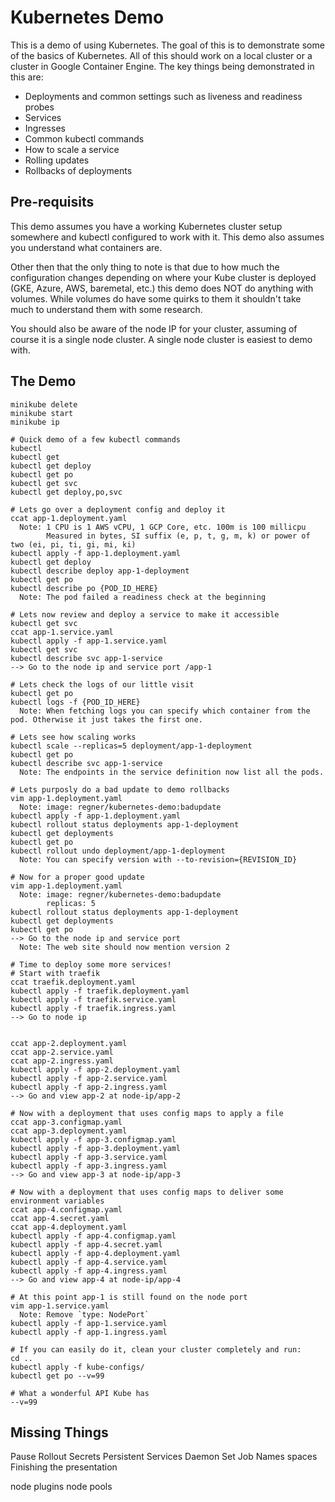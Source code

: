 Kubernetes Demo
===============
This is a demo of using Kubernetes. The goal of this is to demonstrate some of the basics of Kubernetes. All of this should work on a local cluster or a cluster in Google Container Engine. The key things being demonstrated in this are:
- Deployments and common settings such as liveness and readiness probes
- Services
- Ingresses
- Common kubectl commands
- How to scale a service
- Rolling updates
- Rollbacks of deployments

Pre-requisits
-------------
This demo assumes you have a working Kubernetes cluster setup somewhere and kubectl configured to work with it. This demo also assumes you understand what containers are.

Other then that the only thing to note is that due to how much the configuration changes depending on where your Kube cluster is deployed (GKE, Azure, AWS, baremetal, etc.) this demo does NOT do anything with volumes. While volumes do have some quirks to them it shouldn't take much to understand them with some research.

You should also be aware of the node IP for your cluster, assuming of course it is a single node cluster. A single node cluster is easiest to demo with.

The Demo
---------------
```
minikube delete
minikube start
minikube ip

# Quick demo of a few kubectl commands
kubectl
kubectl get
kubectl get deploy
kubectl get po
kubectl get svc
kubectl get deploy,po,svc

# Lets go over a deployment config and deploy it
ccat app-1.deployment.yaml
  Note: 1 CPU is 1 AWS vCPU, 1 GCP Core, etc. 100m is 100 millicpu
        Measured in bytes, SI suffix (e, p, t, g, m, k) or power of two (ei, pi, ti, gi, mi, ki)
kubectl apply -f app-1.deployment.yaml
kubectl get deploy
kubectl describe deploy app-1-deployment
kubectl get po
kubectl describe po {POD_ID_HERE}
  Note: The pod failed a readiness check at the beginning

# Lets now review and deploy a service to make it accessible
kubectl get svc
ccat app-1.service.yaml
kubectl apply -f app-1.service.yaml
kubectl get svc
kubectl describe svc app-1-service
--> Go to the node ip and service port /app-1

# Lets check the logs of our little visit
kubectl get po
kubectl logs -f {POD_ID_HERE}
  Note: When fetching logs you can specify which container from the pod. Otherwise it just takes the first one.

# Lets see how scaling works
kubectl scale --replicas=5 deployment/app-1-deployment
kubectl get po
kubectl describe svc app-1-service
  Note: The endpoints in the service definition now list all the pods.

# Lets purposly do a bad update to demo rollbacks
vim app-1.deployment.yaml
  Note: image: regner/kubernetes-demo:badupdate
kubectl apply -f app-1.deployment.yaml
kubectl rollout status deployments app-1-deployment
kubectl get deployments
kubectl get po
kubectl rollout undo deployment/app-1-deployment
  Note: You can specify version with --to-revision={REVISION_ID}

# Now for a proper good update
vim app-1.deployment.yaml
  Note: image: regner/kubernetes-demo:badupdate
        replicas: 5
kubectl rollout status deployments app-1-deployment
kubectl get deployments
kubectl get po
--> Go to the node ip and service port
  Note: The web site should now mention version 2

# Time to deploy some more services!
# Start with traefik
ccat traefik.deployment.yaml
kubectl apply -f traefik.deployment.yaml
kubectl apply -f traefik.service.yaml
kubectl apply -f traefik.ingress.yaml
--> Go to node ip


ccat app-2.deployment.yaml
ccat app-2.service.yaml
ccat app-2.ingress.yaml
kubectl apply -f app-2.deployment.yaml
kubectl apply -f app-2.service.yaml
kubectl apply -f app-2.ingress.yaml
--> Go and view app-2 at node-ip/app-2

# Now with a deployment that uses config maps to apply a file
ccat app-3.configmap.yaml
ccat app-3.deployment.yaml
kubectl apply -f app-3.configmap.yaml
kubectl apply -f app-3.deployment.yaml
kubectl apply -f app-3.service.yaml
kubectl apply -f app-3.ingress.yaml
--> Go and view app-3 at node-ip/app-3

# Now with a deployment that uses config maps to deliver some environment variables
ccat app-4.configmap.yaml
ccat app-4.secret.yaml
ccat app-4.deployment.yaml
kubectl apply -f app-4.configmap.yaml
kubectl apply -f app-4.secret.yaml
kubectl apply -f app-4.deployment.yaml
kubectl apply -f app-4.service.yaml
kubectl apply -f app-4.ingress.yaml
--> Go and view app-4 at node-ip/app-4

# At this point app-1 is still found on the node port
vim app-1.service.yaml
  Note: Remove `type: NodePort`
kubectl apply -f app-1.service.yaml
kubectl apply -f app-1.ingress.yaml

# If you can easily do it, clean your cluster completely and run:
cd ..
kubectl apply -f kube-configs/
kubectl get po --v=99

# What a wonderful API Kube has
--v=99
```


Missing Things
--------------
Pause Rollout
Secrets
Persistent Services
Daemon Set
Job
Names spaces
Finishing the presentation

node plugins
node pools
